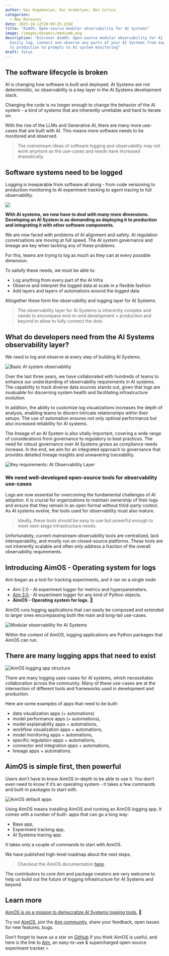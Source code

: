 ```yaml
---
author: Gev Sogomonian, Gor Arakelyan, Ben Lorica
categories:
  - New Releases
date: 2023-10-12T20:09:25.239Z
title: "AimOS: Open-source modular observability for AI Systems"
image: /images/dynamic/medium8.png
description: "Discover AimOS: Open-source modular observability for AI systems.
  Easily log, connect and observe any parts of your AI Systems from experiments
  to production to prompts to AI system monitoring"
draft: false
---
```

## The software lifecycle is broken

AI is changing how software is built and deployed. AI Systems are not deterministic, so observability is a key layer in the AI Systems development stack.

Changing the code is no longer enough to change the behavior of the AI system - a kind of systems that are inherently unreliable and hard to iterate on.

With the rise of the LLMs and Generative AI, there are many more use-cases that are built with AI. This means more software needs to be monitored and observed.

> The mainstream ideas of software logging and observability may not work anymore as the use-cases and needs have increased dramatically.

## Software systems need to be logged

Logging is inseparable from software all along - from code versioning to production monitoring to AI experiment tracking to agent tracing to full observability.

![](/images/dynamic/1111-1.png)

**With AI systems, we now have to deal with many more dimensions. Developing an AI System is as demanding as deploying it to production and integrating it with other software components.**

We are now faced with problems of AI alignment and safety. AI regulation conversations are moving at full speed. The AI system governance and lineage are key when tackling any of these problems.

For this, teams are trying to log as much as they can at every possible dimension.

To satisfy these needs, we must be able to:

* Log anything from every part of the AI Infra
* Observe and interpret the logged data at scale in a flexible fashion
* Add layers and layers of automations around the logged data

Altogether these form the observability and logging layer for AI Systems.

> The observability layer for AI Systems is inherently complex and needs to encompass end-to-end development + production and beyond to allow to fully connect the dots.

## What do developers need from the AI Systems observability layer?

We need to log and observe at every step of building AI Systems.

![Basic AI system observability](/images/dynamic/222-1.png "Basic AI system observability")

Over the last three years, we have collaborated with hundreds of teams to enhance our understanding of observability requirements in AI systems. The capability to track diverse data sources stands out, given that logs are invaluable for discerning system health and facilitating infrastructure evolution.

In addition, the ability to customize log visualizations increases the depth of analysis, enabling teams to discern intricate relationships within their setups. The use of automation ensures not only optimal performance but also increased reliability for AI systems.

The lineage of an AI System is also vitally important, covering a wide range of considerations from governance to regulatory to best practices. The need for robust governance over AI Systems grows as compliance needs increase. In the end, we aim for an integrated approach to governance that provides detailed lineage insights and unwavering traceability.

![Key requirements: AI Observability Layer](/images/dynamic/444-1.png "Key requirements: AI Observability Layer")

### We need well-developed open-source tools for observability use-cases

Logs are now essential for overcoming the fundamental challenges of AI adoption. It is crucial for organizations to maintain ownership of their logs and ensure that they remain in an open format without third-party control. As AI systems evolve, the tools used for observability must also mature.

> Ideally, these tools should be easy to use but powerful enough to meet next-stage infrastructure needs.

Unfortunately, current mainstream observability tools are centralized, lack interoperability, and mostly run on closed-source platforms. These tools are not inherently scalable and often only address a fraction of the overall observability requirements.

## Introducing AimOS - Operating system for logs

Aim began as a tool for tracking experiments, and it ran on a single node

* Aim 2.0 - AI experiment logger for metrics and hyperparameters.
* [Aim 3.0 ](https://aimstack.io/blog/new-releases/aims-foundations-why-were-building-a-tensorboard-alternative)- AI experiment logger for any kind of Python objects.
* **AimOS - Operating system for logs.** 💫

AimOS runs logging applications that can easily be composed and extended to larger ones encompassing both the main and long-tail use-cases.

![Modular observability for AI Systems](/images/dynamic/aimstack2.png "Modular observability for AI Systems")

Within the context of AimOS, logging applications are Python packages that AimOS can run.

## There are many logging apps that need to exist

![AimOS logging app structure](/images/dynamic/aim-logging-app-structure.png "AimOS logging app structure")

There are many logging uses-cases for AI systems, which necessitates collaboration across the community. Many of these use-cases are at the intersection of different tools and frameworks used in development and production.

Here are some examples of apps that need to be built:

* data visualization apps (+ automations)
* model performance apps (+ automations),
* model explainability apps + automations,
* workflow visualization apps + automations,
* model monitoring apps + automations,
* specific regulation-apps + automations,
* connector and integration apps + automations,
* lineage apps + automations.

## AimOS is simple first, then powerful

Users don’t have to know AimOS in-depth to be able to use it. You don’t even need to know if it’s an operating system - it takes a few commands and built-in packages to start with.

![AimOS default apps](/images/dynamic/666-1-.png "AimOS default apps")

Using AimOS means installing AimOS and running an AimOS logging app. It comes with a number of built- apps that can go a long way:

* Base app,
* Experiment tracking app,
* AI Systems tracing app.

It takes only a couple of commands to start with AimOS.

We have published high-level roadmap about the next steps. 

> Checkout the AimOS documentation [here](https://aimos.readthedocs.io/en/latest/#).

The contributors to core Aim and package creators are very welcome to help us build out the future of logging infrastructure for AI Systems and beyond.

## **Learn more**

[AimOS is on a mission to democratize AI Systems logging tools.](https://aimos.readthedocs.io/en/latest/apps/overview.html) 🙌

Try out [AimOS](https://github.com/aimhubio/aimos), join the [Aim community](https://community.aimstack.io/), share your feedback, open issues for new features, bugs.

Don’t forget to leave us a star on [GitHub](https://github.com/aimhubio/aimos/tree/main) if you think AimOS is useful, and here is the link to [Aim,](https://github.com/aimhubio/aim) an easy-to-use & supercharged open-source experiment tracker.⭐️